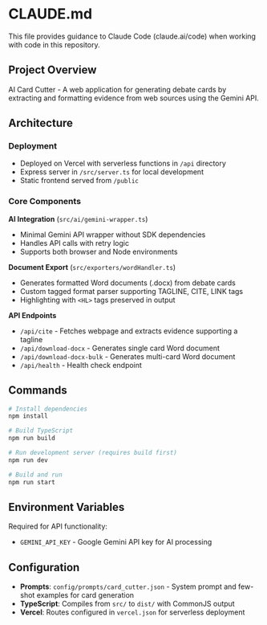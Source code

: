 # CLAUDE.md

This file provides guidance to Claude Code (claude.ai/code) when working with code in this repository.

## Project Overview

AI Card Cutter - A web application for generating debate cards by extracting and formatting evidence from web sources using the Gemini API.

## Architecture

### Deployment
- Deployed on Vercel with serverless functions in `/api` directory
- Express server in `/src/server.ts` for local development
- Static frontend served from `/public`

### Core Components

**AI Integration** (`src/ai/gemini-wrapper.ts`)
- Minimal Gemini API wrapper without SDK dependencies
- Handles API calls with retry logic
- Supports both browser and Node environments

**Document Export** (`src/exporters/wordHandler.ts`)
- Generates formatted Word documents (.docx) from debate cards
- Custom tagged format parser supporting TAGLINE, CITE, LINK tags
- Highlighting with `<HL>` tags preserved in output

**API Endpoints**
- `/api/cite` - Fetches webpage and extracts evidence supporting a tagline
- `/api/download-docx` - Generates single card Word document
- `/api/download-docx-bulk` - Generates multi-card Word document
- `/api/health` - Health check endpoint

## Commands

```bash
# Install dependencies
npm install

# Build TypeScript
npm run build

# Run development server (requires build first)
npm run dev

# Build and run
npm run start
```

## Environment Variables

Required for API functionality:
- `GEMINI_API_KEY` - Google Gemini API key for AI processing

## Configuration

- **Prompts**: `config/prompts/card_cutter.json` - System prompt and few-shot examples for card generation
- **TypeScript**: Compiles from `src/` to `dist/` with CommonJS output
- **Vercel**: Routes configured in `vercel.json` for serverless deployment